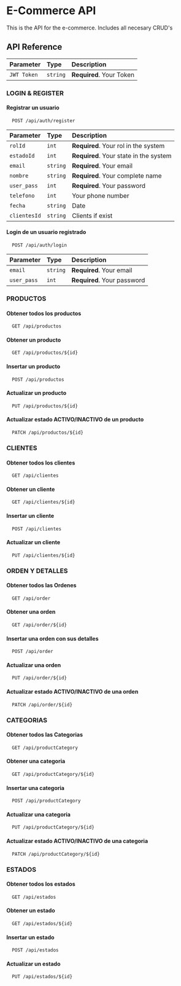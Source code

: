 
# E-Commerce API

This is the API for the e-commerce. Includes all necesary CRUD's



## API Reference


| Parameter | Type     | Description                |
| :-------- | :------- | :------------------------- |
| `JWT Token` | `string` | **Required**. Your Token |

### LOGIN & REGISTER

#### Registrar un usuario

```http
  POST /api/auth/register
```

| Parameter | Type     | Description                |
| :-------- | :------- | :------------------------- |
| `rolId` | `int` | **Required**. Your rol in the system |
| `estadoId` | `int` | **Required**. Your state in the system |
| `email` | `string` | **Required**. Your email |
| `nombre` | `string` | **Required**. Your complete name |
| `user_pass` | `int` | **Required**. Your password |
| `telefono` | `int` |  Your phone number |
| `fecha` | `string` |  Date |
| `clientesId` | `string` |  Clients if exist |


#### Login de un usuario registrado
```http
  POST /api/auth/login
```

| Parameter | Type     | Description                |
| :-------- | :------- | :------------------------- |
| `email` | `string` | **Required**. Your email |
| `user_pass` | `int` | **Required**. Your password |

### PRODUCTOS

#### Obtener todos los productos

```http
  GET /api/productos
```

#### Obtener un producto

```http
  GET /api/productos/${id}
```

#### Insertar un producto 

```http
  POST /api/productos
```
#### Actualizar un producto 

```http
  PUT /api/productos/${id}
```

#### Actualizar estado ACTIVO/INACTIVO de un producto

```http
  PATCH /api/productos/${id}
```

### CLIENTES

#### Obtener todos los clientes

```http
  GET /api/clientes
```

#### Obtener un cliente

```http
  GET /api/clientes/${id}
```

#### Insertar un cliente 

```http
  POST /api/clientes
```
#### Actualizar un cliente 

```http
  PUT /api/clientes/${id}
```

### ORDEN Y DETALLES

#### Obtener todos las Ordenes

```http
  GET /api/order
```

#### Obtener una orden

```http
  GET /api/order/${id}
```

#### Insertar una orden con sus detalles 

```http
  POST /api/order
```
#### Actualizar una orden 

```http
  PUT /api/order/${id}
```
#### Actualizar estado ACTIVO/INACTIVO de una orden

```http
  PATCH /api/order/${id}
```

### CATEGORIAS

#### Obtener todos las Categorias

```http
  GET /api/productCategory
```

#### Obtener una categoria

```http
  GET /api/productCategory/${id}
```

#### Insertar una categoria

```http
  POST /api/productCategory
```
#### Actualizar una categoria 

```http
  PUT /api/productCategory/${id}
```
#### Actualizar estado ACTIVO/INACTIVO de una categoria

```http
  PATCH /api/productCategory/${id}
```

### ESTADOS

#### Obtener todos los estados

```http
  GET /api/estados
```

#### Obtener un estado

```http
  GET /api/estados/${id}
```

#### Insertar un estado 

```http
  POST /api/estados
```
#### Actualizar un estado 

```http
  PUT /api/estados/${id}
```

